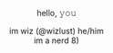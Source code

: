 <p align="center"

  <p align="center"
 <br>
 hello,  𝚢𝚘𝚞 
<br>


<p align="center"
<br>
im wiz (@wizlust) he/him
<br>
im a nerd 8)

